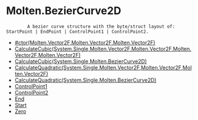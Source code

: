 ﻿  
# Molten.BezierCurve2D

            A bezier curve structure with the byte/struct layout of: StartPoint | EndPoint | ControlPoint1 | ControlPoint2.
            
  
*  [#ctor(Molten.Vector2F,Molten.Vector2F,Molten.Vector2F)](docs/Molten.Math/Molten/BezierCurve2D/#ctor.md)  
*  [CalculateCubic(System.Single,Molten.Vector2F,Molten.Vector2F,Molten.Vector2F,Molten.Vector2F)](docs/Molten.Math/Molten/BezierCurve2D/CalculateCubic.md)  
*  [CalculateCubic(System.Single,Molten.BezierCurve2D)](docs/Molten.Math/Molten/BezierCurve2D/CalculateCubic.md)  
*  [CalculateQuadratic(System.Single,Molten.Vector2F,Molten.Vector2F,Molten.Vector2F)](docs/Molten.Math/Molten/BezierCurve2D/CalculateQuadratic.md)  
*  [CalculateQuadratic(System.Single,Molten.BezierCurve2D)](docs/Molten.Math/Molten/BezierCurve2D/CalculateQuadratic.md)  
*  [ControlPoint1](docs/Molten.Math/Molten/BezierCurve2D/ControlPoint1.md)  
*  [ControlPoint2](docs/Molten.Math/Molten/BezierCurve2D/ControlPoint2.md)  
*  [End](docs/Molten.Math/Molten/BezierCurve2D/End.md)  
*  [Start](docs/Molten.Math/Molten/BezierCurve2D/Start.md)  
*  [Zero](docs/Molten.Math/Molten/BezierCurve2D/Zero.md)